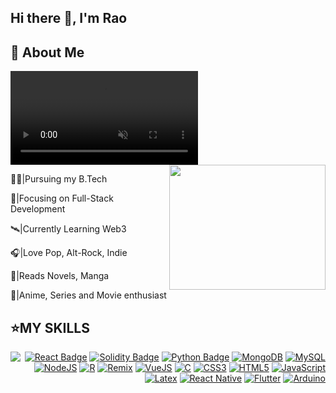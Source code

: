 ## Hi there 👋, I'm Rao

## 📝 About Me

<video autoplay loop muted playsinline>
  <source src="https://preview.redd.it/transparent-gifs-i-made-from-the-pok%C3%A9mon-anime-for-an-v0-eti95tjbyb7a1.gif?width=640&crop=smart&auto=webp&s=79fa1786cfafb7d807f326cb96037e4559c6b27b" type="gif/mp4">
</video>


<img src="https://preview.redd.it/transparent-gifs-i-made-from-the-pok%C3%A9mon-anime-for-an-v0-eti95tjbyb7a1.gif?width=640&crop=smart&auto=webp&s=79fa1786cfafb7d807f326cb96037e4559c6b27b" height="200px" width="250px" loop align="right" />


👨‍🎓|Pursuing my B.Tech

🔬|Focusing on Full-Stack Development

🛰️|Currently Learning Web3

🎧|Love Pop, Alt-Rock, Indie

📖|Reads Novels, Manga

🎥|Anime, Series and Movie enthusiast



## ⭐MY SKILLS


  
  <img src="https://media.tenor.com/cJtDhl2-MP0AAAAi/goku-dragon-ball.gif" align="left"></img>



<div align="right">
  
  [![React Badge](https://img.shields.io/badge/React-61DAFB?logo=react&logoColor=000&style=for-the-badge)](https://react.dev/)
  [![Solidity Badge](https://img.shields.io/badge/Solidity-363636?logo=solidity&logoColor=fff&style=for-the-badge)](https://soliditylang.org/)
  [![Python Badge](https://img.shields.io/badge/Python-3776AB?logo=python&logoColor=fff&style=for-the-badge)](https://www.python.org/)
  [![MongoDB](https://img.shields.io/badge/MongoDB-4EA94B?style=for-the-badge&logo=mongodb&logoColor=white)](https://www.mongodb.com/)
  [![MySQL](https://img.shields.io/badge/MySQL-005C84?style=for-the-badge&logo=mysql&logoColor=white)]()
  [![NodeJS](https://img.shields.io/badge/Node%20js-339933?style=for-the-badge&logo=nodedotjs&logoColor=white)]()
  [![R](https://img.shields.io/badge/R-276DC3?style=for-the-badge&logo=r&logoColor=white)]()
  [![Remix](https://img.shields.io/badge/remix-000000?style=for-the-badge&logo=remix&logoColor=white)]()
  [![VueJS](https://img.shields.io/badge/Vue%20js-35495E?style=for-the-badge&logo=vuedotjs&logoColor=4FC08D)]()
  [![C](https://img.shields.io/badge/C-00599C?style=for-the-badge&logo=c&logoColor=white)]()
  [![CSS3](https://img.shields.io/badge/CSS3-1572B6?style=for-the-badge&logo=css3&logoColor=white)]()
  [![HTML5](https://img.shields.io/badge/HTML5-E34F26?style=for-the-badge&logo=html5&logoColor=white)]()
  [![JavaScript](https://img.shields.io/badge/JavaScript-323330?style=for-the-badge&logo=javascript&logoColor=F7DF1E)]()
  [![Latex](https://img.shields.io/badge/LaTeX-47A141?style=for-the-badge&logo=LaTeX&logoColor=white)]()
  [![React Native](https://img.shields.io/badge/React_Native-20232A?style=for-the-badge&logo=react&logoColor=61DAFB)]()
  [![Flutter](https://img.shields.io/badge/Flutter-02569B?style=for-the-badge&logo=flutter&logoColor=white)]()
  [![Arduino](https://img.shields.io/badge/Arduino-00979D?style=for-the-badge&logo=Arduino&logoColor=white)]()
  
</div>


